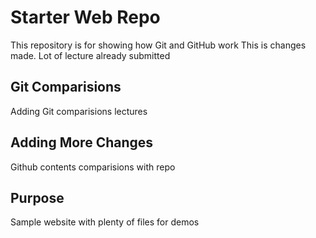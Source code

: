 # Starter Web Repo

This repository is for showing how Git and GitHub work
This is changes made.
Lot of lecture already submitted

## Git Comparisions
Adding Git comparisions lectures 

## Adding More Changes
Github contents comparisions with repo

## Purpose

Sample website with plenty of files for demos